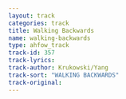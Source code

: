 ```yaml
---
layout: track
categories: track
title: Walking Backwards
name: walking-backwards
type: ahfow_track
track-id: 357
track-lyrics: 
track-author: Krukowski/Yang
track-sort: "WALKING BACKWARDS"
track-original: 
---
```

